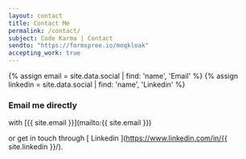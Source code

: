 ```yaml
---
layout: contact
title: Contact Me
permalink: /contact/
subject: Code Karma | Contact
sendto: "https://formspree.io/moqkloak"
accepting_work: true
---
```


{% assign email =  site.data.social | find: 'name', 'Email' %}
{% assign linkedin =  site.data.social | find: 'name', 'Linkedin' %}


### Email me directly

with [{{ site.email }}](mailto:{{ site.email }})


or get in touch through [ Linkedin ](https://www.linkedin.com/in/{{ site.linkedin }}/).

<!-- {% if page.accepting_work %}
I am currently accepting freelance work.
{% endif %} -->

